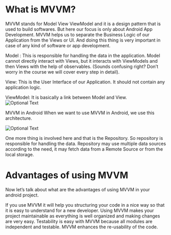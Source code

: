 # What is MVVM? 

MVVM stands for Model View ViewModel and it is a design pattern that is used to build softwares. But here our focus is only about Android App Development. MVVM helps us to separate the Business Logic of our Application from the Views or UI. And doing this thing is very important in case of any kind of software or app development.  

Model : This is responsible for handling the data in the application. Model cannot directly interact with Views, but it interacts with ViewModels and then Views with the help of observables. (Sounds confusing right? Don’t worry in the course we will cover every step in detail).    

View: This is the User Interface of our Application. It should not contain any application logic.  

ViewModel: It is basically a link between Model and View.  
![Optional Text](../master/lifecycle.jpg)  

MVVM in Android
When we want to use MVVM in Android, we use this architecture.

![Optional Text](../master/mvvm_architecture.jpg)  

One more thing is involved here and that is the Repository. So repository is responsible for handling the data. Repository may use multiple data sources according to the need, it may fetch data from a Remote Source or from the local storage.  

# Advantages of using MVVM
Now let’s talk about what are the advantages of using MVVM in your android project.

If you use MVVM it will help you structuring your code in a nice way so that it is easy to understand for a new developer.
Using MVVM makes your project maintainable as everything is well organized and making changes are very easy.
Testability is easy with MVVM because all modules are independent and testable.
MVVM enhances the re-usability of the code.

